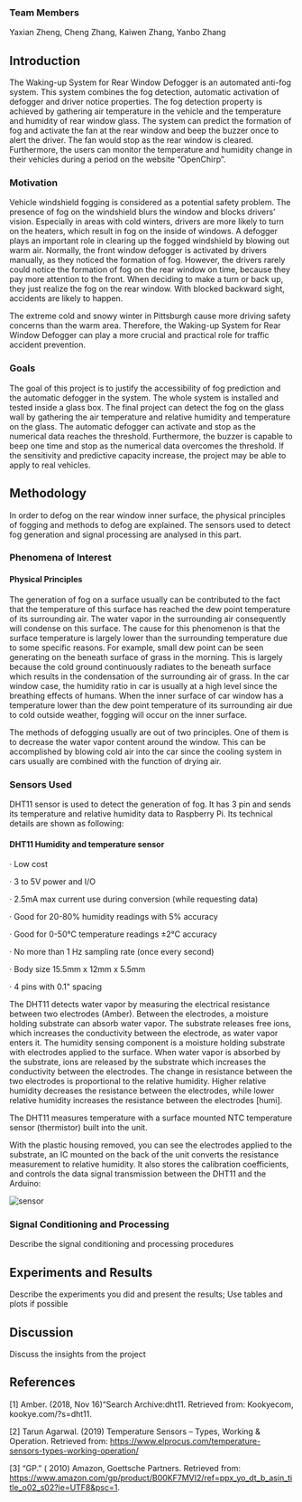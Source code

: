 ### Team Members

Yaxian Zheng, Cheng Zhang, Kaiwen Zhang, Yanbo Zhang

## Introduction
 
The Waking-up System for Rear Window Defogger is an automated anti-fog system. This system combines the fog detection, automatic activation of defogger and driver notice properties. The fog detection property is achieved by gathering air temperature in the vehicle and the temperature and humidity of rear window glass. The system can predict the formation of fog and activate the fan at the rear window and beep the buzzer once to alert the driver. The fan would stop as the rear window is cleared. Furthermore, the users can monitor the temperature and humidity change in their vehicles during a period on the website “OpenChirp”. 

### Motivation

Vehicle windshield fogging is considered as a potential safety problem. The presence of fog on the windshield blurs the window and blocks drivers’ vision. Especially in areas with cold winters, drivers are more likely to turn on the heaters, which result in fog on the inside of windows. A defogger plays an important role in clearing up the fogged windshield by blowing out warm air. Normally, the front window defogger is activated by drivers manually, as they noticed the formation of fog. However, the drivers rarely could notice the formation of fog on the rear window on time, because they pay more attention to the front. When deciding to make a turn or back up, they just realize the fog on the rear window. With blocked backward sight, accidents are likely to happen. 

The extreme cold and snowy winter in Pittsburgh cause more driving safety concerns than the warm area. Therefore, the Waking-up System for Rear Window Defogger can play a more crucial and practical role for traffic accident prevention.  

### Goals
The goal of this project is to justify the accessibility of fog prediction and the automatic defogger in the system. The whole system is installed and tested inside a glass box. The final project can detect the fog on the glass wall by gathering the air temperature and relative humidity and temperature on the glass. The automatic defogger can activate and stop as the numerical data reaches the threshold. Furthermore, the buzzer is capable to beep one time and stop as the numerical data overcomes the threshold. If the sensitivity and predictive capacity increase, the project may be able to apply to real vehicles. 

## Methodology

In order to defog on the rear window inner surface, the physical principles of fogging and methods to defog are explained. The sensors used to detect fog generation and signal processing are analysed in this part.

### Phenomena of Interest

#### Physical Principles

The generation of fog on a surface usually can be contributed to the fact that the temperature of this surface has reached the dew point temperature of its surrounding air. The water vapor in the surrounding air consequently will condense on this surface. The cause for this phenomenon is that the surface temperature is largely lower than the surrounding temperature due to some specific reasons. For example, small dew point can be seen generating on the beneath surface of grass in the morning. This is largely because the cold ground continuously radiates to the beneath surface which results in the condensation of the surrounding air of grass. In the car window case, the humidity ratio in car is usually at a high level since the breathing effects of humans. When the inner surface of car window has a temperature lower than the dew point temperature of its surrounding air due to cold outside weather, fogging will occur on the inner surface. 

The methods of defogging usually are out of two principles. One of them is to decrease the water vapor content around the window. This can be accomplished by blowing cold air into the car since the cooling system in cars usually 	are combined with the function of drying air. 

### Sensors Used

DHT11 sensor is used to detect the generation of fog. It has 3 pin and sends its temperature and relative humidity data to Raspberry Pi. Its technical details are shown as following:

#### DHT11 Humidity and temperature sensor 

· Low cost

· 3 to 5V power and I/O

· 2.5mA max current use during conversion (while requesting data)

· Good for 20-80% humidity readings with 5% accuracy

· Good for 0-50°C temperature readings ±2°C accuracy

· No more than 1 Hz sampling rate (once every second)

· Body size 15.5mm x 12mm x 5.5mm

· 4 pins with 0.1" spacing

The DHT11 detects water vapor by measuring the electrical resistance between two electrodes (Amber). Between the electrodes, a moisture holding substrate can absorb water vapor. The substrate releases free ions, which increases the conductivity between the electrode, as water vapor enters it. The humidity sensing component is a moisture holding substrate with electrodes applied to the surface. When water vapor is absorbed by the substrate, ions are released by the substrate which increases the conductivity between the electrodes. The change in resistance between the two electrodes is proportional to the relative humidity. Higher relative humidity decreases the resistance between the electrodes, while lower relative humidity increases the resistance between the electrodes [humi].

The DHT11 measures temperature with a surface mounted NTC temperature sensor (thermistor) built into the unit.

With the plastic housing removed, you can see the electrodes applied to the substrate, an IC mounted on the back of the unit converts the resistance measurement to relative humidity. It also stores the calibration coefficients, and controls the data signal transmission between the DHT11 and the Arduino:

![sensor](https://user-images.githubusercontent.com/42809684/66973309-9c878100-f065-11e9-99c5-bf38f289d4d6.png)

### Signal Conditioning and Processing

Describe the signal conditioning and processing procedures

## Experiments and Results

Describe the experiments you did and present the results; Use tables and plots if possible

## Discussion

Discuss the insights from the project

## References

[1] Amber. (2018, Nov 16)“Search Archive:dht11. Retrieved from: Kookyecom, kookye.com/?s=dht11.

[2] Tarun Agarwal. (2019) Temperature Sensors – Types, Working & Operation. Retrieved from:
https://www.elprocus.com/temperature-sensors-types-working-operation/

[3] “GP.” ( 2010) Amazon, Goettsche Partners. Retrieved from: https://www.amazon.com/gp/product/B00KF7MVI2/ref=ppx_yo_dt_b_asin_title_o02_s02?ie=UTF8&psc=1.
